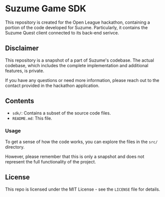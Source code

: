 # Suzume Game SDK
This repository is created for the Open League hackathon, containing a portion of the code developed for Suzume. Particularly, it contains the Suzume Quest client connected to its back-end serivce.

## Disclaimer
This repository is a snapshot of a part of Suzume's codebase. The actual codebase, which includes the complete implementation and additional features, is private.

If you have any questions or need more information, please reach out to the contact provided in the hackathon application.

## Contents
- `sdk/`: Contains a subset of the source code files.
- `README.md`: This file.

### Usage
To get a sense of how the code works, you can explore the files in the `src/` directory.

However, please remember that this is only a snapshot and does not represent the full functionality of the project.

## License
This repo is licensed under the MIT License - see the `LICENSE` file for details.

